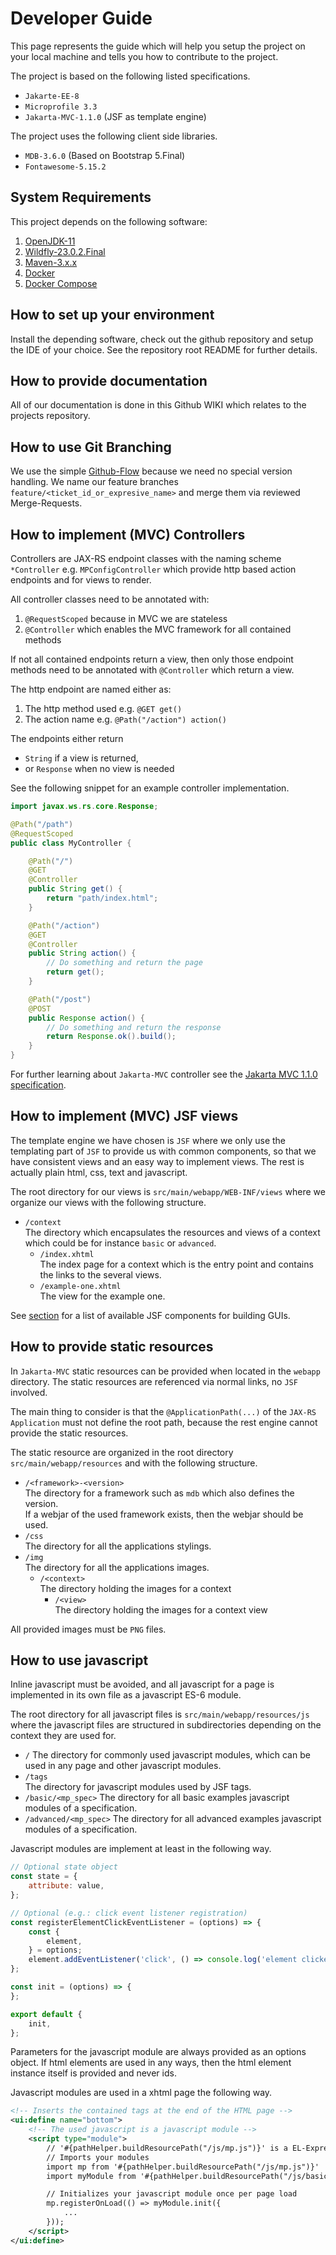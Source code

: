 # Developer Guide

This page represents the guide which will help you setup the project on your local machine and tells you how to contribute to the project.

The project is based on the following listed specifications.

* `Jakarte-EE-8`
* `Microprofile 3.3`
* `Jakarta-MVC-1.1.0` (JSF as template engine)

The project uses the following client side libraries.

* `MDB-3.6.0` (Based on Bootstrap 5.Final)
* `Fontawesome-5.15.2`

## System Requirements

This project depends on the following software:

1. [OpenJDK-11](https://jdk.java.net/11/)
2. [Wildfly-23.0.2.Final](https://www.wildfly.org/downloads/)
3. [Maven-3.x.x](https://maven.apache.org/download.cgi)
4. [Docker](https://docs.docker.com/engine/)
5. [Docker Compose](https://docs.docker.com/compose/)

## How to set up your environment

Install the depending software, check out the github repository and setup the IDE of your choice.
See the repository root README for further details.

## How to provide documentation

All of our documentation is done in this Github WIKI which relates to the projects repository.

## How to use Git Branching

We use the simple [Github-Flow](https://guides.github.com/introduction/flow/) because we need no special version handling. 
We name our feature branches `feature/<ticket_id_or_expresive_name>` and merge them via reviewed Merge-Requests.

## How to implement (MVC) Controllers

Controllers are JAX-RS endpoint classes with the naming scheme `*Controller` e.g. `MPConfigController`
which provide http based action endpoints and for views to render.

All controller classes need to be annotated with:

1. `@RequestScoped` because in MVC we are stateless
2. `@Controller` which enables the MVC framework for all contained methods

If not all contained endpoints return a view, then only those endpoint methods need to be annotated with `@Controller`
which return a view.

The http endpoint are named either as:

1. The http method used e.g. `@GET get()`
2. The action name e.g. `@Path("/action") action()`

The endpoints either return 

* `String` if a view is returned,
* or `Response` when no view is needed

See the following snippet for an example controller implementation.

```java
import javax.ws.rs.core.Response;

@Path("/path")
@RequestScoped
public class MyController {

    @Path("/")
    @GET
    @Controller
    public String get() {
        return "path/index.html";
    }

    @Path("/action")
    @GET
    @Controller
    public String action() {
        // Do something and return the page
        return get();
    }

    @Path("/post")
    @POST
    public Response action() {
        // Do something and return the response
        return Response.ok().build();
    }
}
```

For further learning about `Jakarta-MVC` controller see the [Jakarta MVC 1.1.0 specification](https://jakarta.ee/specifications/mvc/1.1/jakarta-mvc-spec-1.1.html).

## How to implement (MVC) JSF views

The template engine we have chosen is `JSF` where we only use the templating part of `JSF` to provide us with common components, so 
that we have consistent views and an easy way to implement views. The rest is actually plain html, css, text and javascript.

The root directory for our views is `src/main/webapp/WEB-INF/views` where we organize our views with the following structure.

* `/context`  
The directory which encapsulates the resources and views of a context which could be for instance `basic` or `advanced`.
   - `/index.xhtml`  
   The index page for a context which is the entry point and contains the links to the several views. 
   - `/example-one.xhtml`  
   The view for the example one. 

See [section](#jsf-components) for a list of available JSF components for building GUIs.

## How to provide static resources

In `Jakarta-MVC` static resources can be provided when located in the `webapp` directory. The static resources are referenced via normal links, 
no `JSF` involved. 

The main thing to consider is that the `@ApplicationPath(...)` of the `JAX-RS Application` must not define the root path, because the rest engine cannot provide the static resources.

The static resource are organized in the root directory `src/main/webapp/resources` and with the following structure.

* `/<framework>-<version>`   
The directory for a framework such as `mdb` which also defines the version.  
If a webjar of the used framework exists, then the webjar should be used.
* `/css`   
The directory for all the applications stylings.
* `/img`   
The directory for all the applications images.
   * `/<context>`  
   The directory holding the images for a context
      * `/<view>`  
      The directory holding the images for a context view

All provided images must be `PNG` files.

## How to use javascript

Inline javascript must be avoided, and all javascript for a page is implemented in its own file as a javascript ES-6 module.

The root directory for all javascript files is `src/main/webapp/resources/js` where the javascript files are structured in subdirectories depending on the
context they are used for.

* `/`
  The directory for commonly used javascript modules, which can be used in any page and other javascript modules.
* `/tags`  
  The directory for javascript modules used by JSF tags.
* `/basic/<mp_spec>`
  The directory for all basic examples javascript modules of a specification.
* `/advanced/<mp_spec>`
  The directory for all advanced examples javascript modules of a specification.

Javascript modules are implement at least in the following way.

```javascript
// Optional state object
const state = {
    attribute: value,
};

// Optional (e.g.: click event listener registration)
const registerElementClickEventListener = (options) => {
    const {
        element,
    } = options;
    element.addEventListener('click', () => console.log('element clicked'));
};

const init = (options) => {
};

export default {
    init,
};
```

Parameters for the javascript module are always provided as an options object. If html elements are used in any ways, then the html element instance itself is
provided and never ids.

Javascript modules are used in a xhtml page the following way.

```xml
<!-- Inserts the contained tags at the end of the HTML page -->
<ui:define name="bottom"> 
    <!-- The used javascript is a javascript module -->
    <script type="module">
        // '#{pathHelper.buildResourcePath("/js/mp.js")}' is a EL-Expression which gets resolved to ''/mptraining/resources/js/mp.js''
        // Imports your modules
        import mp from '#{pathHelper.buildResourcePath("/js/mp.js")}'
        import myModule from '#{pathHelper.buildResourcePath("/js/basic/<MP_SPEC>/myModule.js")}'

        // Initializes your javascript module once per page load
        mp.registerOnLoad(() => myModule.init({
            ...
        }));
    </script>
</ui:define>
```

